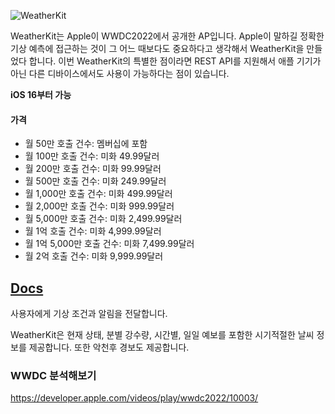 ![WeatherKit](https://velog.velcdn.com/images/kimdaehee0824/post/869eb5d2-d4ec-4ea5-8bd5-0f0a672df36c/image.png)

WeatherKit는 Apple이 WWDC2022에서 공개한 AP입니다. Apple이 말하길 정확한 기상 예측에 접근하는 것이 그 어느 때보다도 중요하다고 생각해서 WeatherKit을 만들었다 합니다. 이번 WeatherKit의 특별한 점이라면 REST API를 지원해서 애플 기기가 아닌 다른 디바이스에서도 사용이 가능하다는 점이 있습니다.

**iOS 16부터 가능**
#### 가격
- 월 50만 호출 건수: 멤버십에 포함
- 월 100만 호출 건수: 미화 49.99달러
- 월 200만 호출 건수: 미화 99.99달러
- 월 500만 호출 건수: 미화 249.99달러
- 월 1,000만 호출 건수: 미화 499.99달러
- 월 2,000만 호출 건수: 미화 999.99달러
- 월 5,000만 호출 건수: 미화 2,499.99달러
- 월 1억 호출 건수: 미화 4,999.99달러
- 월 1억 5,000만 호출 건수: 미화 7,499.99달러
- 월 2억 호출 건수: 미화 9,999.99달러

## [Docs](https://developer.apple.com/documentation/weatherkit/)
사용자에게 기상 조건과 알림을 전달합니다.

WeatherKit은 현재 상태, 분별 강수량, 시간별, 일일 예보를 포함한 시기적절한 날씨 정보를 제공합니다. 또한 악천후 경보도 제공합니다.

### WWDC 분석해보기
https://developer.apple.com/videos/play/wwdc2022/10003/


